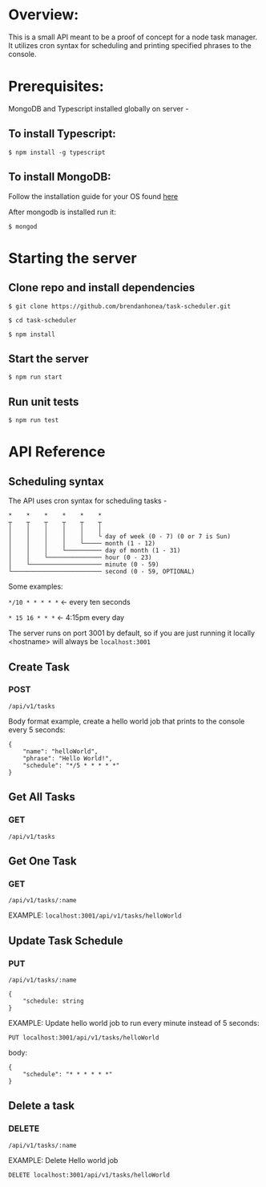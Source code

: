 
# Overview:
 This is a small API meant to be a proof of concept for a node task manager. It utilizes cron syntax for scheduling and printing specified phrases to the console.

 # Prerequisites: 

 MongoDB and Typescript installed globally on server -

 ## To install Typescript: 

 `$ npm install -g typescript`

 ## To install MongoDB: 

 Follow the installation guide for your OS found [here](https://docs.mongodb.com/manual/installation/)

 After mongodb is installed run it:

 `$ mongod`

 # Starting the server

 ## Clone repo and install dependencies

`$ git clone https://github.com/brendanhonea/task-scheduler.git`

`$ cd task-scheduler`

`$ npm install`

## Start the server

`$ npm run start`

## Run unit tests

`$ npm run test`

# API Reference

## Scheduling syntax

The API uses cron syntax for scheduling tasks -

```
*    *    *    *    *    *
┬    ┬    ┬    ┬    ┬    ┬
│    │    │    │    │    │
│    │    │    │    │    └ day of week (0 - 7) (0 or 7 is Sun)
│    │    │    │    └───── month (1 - 12)
│    │    │    └────────── day of month (1 - 31)
│    │    └─────────────── hour (0 - 23)
│    └──────────────────── minute (0 - 59)
└───────────────────────── second (0 - 59, OPTIONAL)
```

Some examples: 

`*/10 * * * * *` <- every ten seconds

`* 15 16 * * *` <- 4:15pm every day


The server runs on port 3001 by default, so if you are just running it locally \<hostname\> will always be `localhost:3001`


## **Create Task**

### POST
 `/api/v1/tasks`

Body format example, create a hello world job that prints to the console every 5 seconds: 

```
{
    "name": "helloWorld",
    "phrase": "Hello World!",
    "schedule": "*/5 * * * * *"
}
```

## **Get All Tasks**

### GET 
`/api/v1/tasks`

## **Get One Task**

### GET
 `/api/v1/tasks/:name`

EXAMPLE: `localhost:3001/api/v1/tasks/helloWorld`

## **Update Task Schedule**

### PUT

`/api/v1/tasks/:name`

```
{
    "schedule: string
}
```

EXAMPLE: Update hello world job to run every minute instead of 5 seconds:

`PUT localhost:3001/api/v1/tasks/helloWorld`

body:
```
{
    "schedule": "* * * * * *"
}
```

## **Delete a task**

### DELETE

`/api/v1/tasks/:name`

EXAMPLE: Delete Hello world job

`DELETE localhost:3001/api/v1/tasks/helloWorld`





